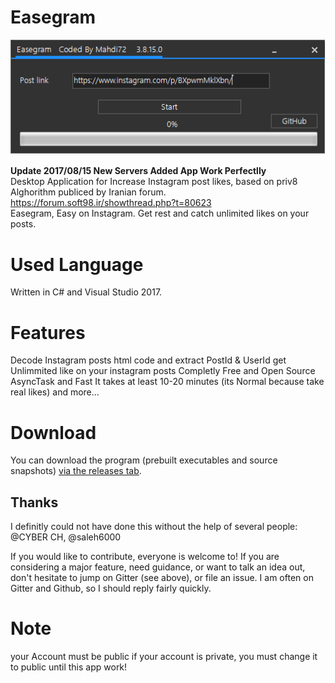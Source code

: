 # Easegram
![Optional Text](Screen.png)


<b>Update 2017/08/15 New Servers Added App Work Perfectlly</b>
<br>Desktop Application for Increase Instagram post likes, based on priv8 Alghorithm publiced by Iranian forum.
https://forum.soft98.ir/showthread.php?t=80623 <br>
Easegram, Easy on Instagram. Get rest and catch unlimited likes on your posts.

# Used Language
Written in C# and Visual Studio 2017.

# Features
Decode Instagram posts html code and extract PostId & UserId
get Unlimmited like on your instagram posts
Completly Free and Open Source
AsyncTask and Fast
It takes at least 10-20 minutes (its Normal because take real likes)
and more...

# Download
You can download the program (prebuilt executables and source snapshots) [via the releases tab](https://github.com/ghost1372/Easegram/releases).

## Thanks

I definitly could not have done this without the help of several people:
@CYBER CH, @saleh6000

If you would like to contribute, everyone is welcome to! If you are considering a major feature, need guidance, 
or want to talk an idea out, don't hesitate to jump on Gitter (see above), or file an issue. I am often on Gitter and Github, so I should reply fairly quickly.

# Note
your Account must be public if your account is private, you must change it to public until this app work!
